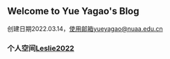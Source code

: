 ## Welcome to Yue Yagao's Blog
创建日期2022.03.14，使用邮箱yueyagao@nuaa.edu.cn
<br/>
### 个人空间[Leslie2022](https://leslie2022.github.io/)

